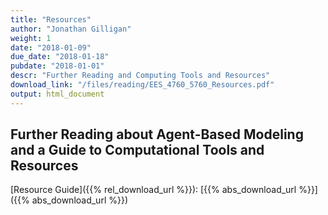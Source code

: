 ```yaml
---
title: "Resources"
author: "Jonathan Gilligan"
weight: 1
date: "2018-01-09"
due_date: "2018-01-18"
pubdate: "2018-01-01"
descr: "Further Reading and Computing Tools and Resources"
download_link: "/files/reading/EES_4760_5760_Resources.pdf"
output: html_document
---
```

## Further Reading about Agent-Based Modeling and a Guide to Computational Tools and Resources

[Resource Guide]({{% rel_download_url %}}): [{{% abs_download_url %}}]({{% abs_download_url %}})
